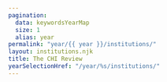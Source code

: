 ```yaml
---
pagination:
  data: keywordsYearMap
  size: 1
  alias: year
permalink: "year/{{ year }}/institutions/"
layout: institutions.njk
title: The CHI Review
yearSelectionHref: "/year/%s/institutions/"
---
```


